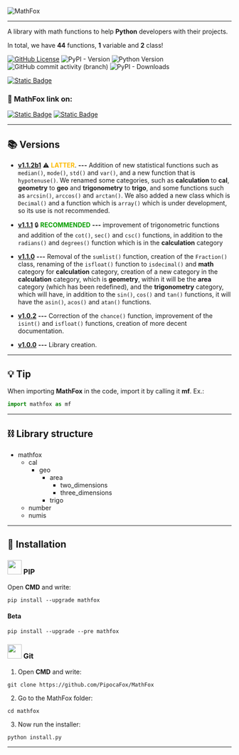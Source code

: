 ![MathFox](https://github.com/PipocaFox/MathFox/assets/114585145/60aa9f15-3796-4b6c-81f9-6663075fcb19)

---

A library with math functions to help **Python** developers with their projects.

In total, we have **44** functions, **1** variable and **2** class!

[![GitHub License](https://img.shields.io/github/license/PipocaFox/MathFox?color=orange)](https://github.com/PipocaFox/MathFox/blob/main/LICENCE)
![PyPI - Version](https://img.shields.io/pypi/v/MathFox?label=version)
![Python Version](https://img.shields.io/badge/python-%3E%3D3.6-green)
![GitHub commit activity (branch)](https://img.shields.io/github/commit-activity/m/PipocaFox/MathFox?logo=github&color=red)
![PyPI - Downloads](https://img.shields.io/pypi/dm/mathfox?logo=pypi&logoColor=white&color=yellow)

[![Static Badge](https://img.shields.io/badge/Documentation-%20?logo=github&color=black)](https://github.com/PipocaFox/MathFox/blob/main/DOCUMENTATION.md)


### 🔗 MathFox link on:

[![Static Badge](https://img.shields.io/badge/Github-%20?logo=github&color=black)](https://github.com/PipocaFox/MathFox)
[![Static Badge](https://img.shields.io/badge/PYPI-%20?logo=pypi&logoColor=white&color=blue)](https://pypi.org/project/mathfox)


---

## 📚 Versions
- [**v1.1.2b1**](https://pypi.org/project/mathfox/1.1.2b1/) ⚠️ <b style="color: #fcba03">LATTER</b>. **---**
Addition of new statistical functions such as `median()`, `mode()`, `std()` and `var()`, and a new function that is `hypotenuse()`. We renamed some categories, such as **calculation** to **cal**, **geometry** to **geo** and **trigonometry** to **trigo**, and some functions such as `arcsin()`, `arccos()` and `arctan()`. We also added a new class which is `Decimal()` and a function which is `array()` which is under development, so its use is not recommended.


- [**v1.1.1**](https://pypi.org/project/mathfox/1.1.1/) 🔒 <b style="color: #089e00">RECOMMENDED</b> **---**
improvement of trigonometric functions and addition of the ``cot()``, ``sec()`` and ``csc()`` functions, in addition to the ``radians()`` and ``degrees()`` function which is in the **calculation** category 


- [**v1.1.0**](https://pypi.org/project/mathfox/1.1.0/) **---**
Removal of the `sumlist()` function, creation of the `Fraction()` class, renaming of the `isfloat()` function to `isdecimal()` and **math** category for **calculation** category, creation of a new category in the **calculation** category, which is **geometry**, within it will be the **area** category (which has been redefined), and the **trigonometry** category, which will have, in addition to the ``sin()``, ``cos()`` and ``tan()`` functions, it will have the ``asin()``, ``acos()`` and ``atan()`` functions.


- [**v1.0.2**](https://pypi.org/project/mathfox/1.0.2/) **---**
Correction of the `chance()` function, improvement of the `isint()` and `isfloat()` functions, creation of more decent documentation.


- [**v1.0.0**](https://pypi.org/project/mathfox/1.0.0/) **---** 
Library creation.

---
## 💡 Tip

When importing **MathFox** in the code, import it by calling it **mf**. Ex.:
``` python
import mathfox as mf
```

---
## ⛓️ Library structure
- mathfox
    - cal
      - geo
          - area
            - two_dimensions
            - three_dimensions
          - trigo
    - number
    - numis
  

---

## 💾 Installation

### <img height="32" width="32" src="https://cdn.simpleicons.org/python" /> PIP
Open **CMD** and write:
```
pip install --upgrade mathfox
```

#### Beta
```
pip install --upgrade --pre mathfox
```

### <img height="32" width="32" src="https://cdn.simpleicons.org/git" /> Git
1. Open **CMD** and write:
```
git clone https://github.com/PipocaFox/MathFox
```

2. Go to the MathFox folder:
```
cd mathfox
```

3. Now run the installer:
```
python install.py
```
---
